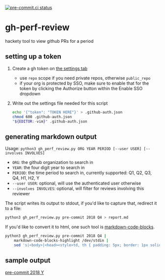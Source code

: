 [![pre-commit.ci status](https://results.pre-commit.ci/badge/github/asottile/gh-perf-review/main.svg)](https://results.pre-commit.ci/latest/github/asottile/gh-perf-review/main)

gh-perf-review
==============

hackety tool to view github PRs for a period

## setting up a token

1. Create a gh token on [the settings tab](//github.com/settings/tokens/new)
    - use `repo` scope if you need private repos, otherwise `public_repo`
    - if your org is protected by SSO, make sure to enable that for the token by clicking the Authorize button within the Enable SSO dropdown
1. Write out the settings file needed for this script

    ```bash
    echo '{"token": "TOKEN HERE"}' > .github-auth.json
    chmod 600 .github-auth.json
    "${EDITOR:-vim}" .github-auth.json
    ```

## generating markdown output

Usage: `python3 gh_perf_review.py ORG YEAR PERIOD [--user USER] [--involves INVOLVES]`

- `ORG`: the github organization to search in
- `YEAR`: the four digit year to search in
- `PERIOD`: the time period to search in, currently supported: Q1, Q2, Q3, Q4,
  H1, H2, Y
- `--user USER`: optional, will use the authenticated user otherwise
- `--involves INVOLVES`: optional, will filter for reviews involving this reviewer

The script writes its output to stdout, if you'd like to capture that, redirect
it to a file:

```bash
python3 gh_perf_review.py pre-commit 2018 Q4 > report.md
```

If you'd like to convert it to html, one such tool is
[markdown-code-blocks](https://github.com/asottile/markdown-code-blocks).

```bash
python3 gh_perf_review.py pre-commit 2018 Q4 |
    markdown-code-blocks-highlight /dev/stdin |
    sed 's|<body>|<head><style>td, th { padding: 5px; border: 1px solid #000; }</style></head><body>|g' > report.htm
```

## sample output

[pre-commit 2018 Y](example.md)
